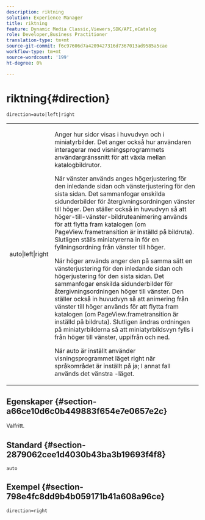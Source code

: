 ```yaml
---
description: riktning
solution: Experience Manager
title: riktning
feature: Dynamic Media Classic,Viewers,SDK/API,eCatalog
role: Developer,Business Practitioner
translation-type: tm+mt
source-git-commit: f6c97606d7a4209427316d7367013ad9585a5cae
workflow-type: tm+mt
source-wordcount: '199'
ht-degree: 0%

---
```



# riktning{#direction}

`direction=auto|left|right`

<table id="table_1D425B7685D448459CD3FE8D683C813C"> 
 <tbody> 
  <tr> 
   <td colname="col1"> <p> <span class="codeph"> auto|left|right  </span> </p> </td> 
   <td colname="col2"> <p>Anger hur sidor visas i huvudvyn och i miniatyrbilder. Det anger också hur användaren interagerar med visningsprogrammets användargränssnitt för att växla mellan katalogbildrutor. </p> <p>När <span class="codeph"> vänster </span> används anges högerjustering för den inledande sidan och vänsterjustering för den sista sidan. Det sammanfogar enskilda sidunderbilder för återgivningsordningen vänster till höger. Den ställer också in huvudvyn så att höger-till-vänster-bildruteanimering används för att flytta fram katalogen (om <span class="codeph"> PageView.frametransition </span> är inställd på bildruta). Slutligen ställs miniatyrerna in för en fyllningsordning från vänster till höger. </p> <p>När <span class="codeph"> höger </span> används anger den på samma sätt en vänsterjustering för den inledande sidan och högerjustering för den sista sidan. Det sammanfogar enskilda sidunderbilder för återgivningsordningen höger till vänster. Den ställer också in huvudvyn så att animering från vänster till höger används för att flytta fram katalogen (om <span class="codeph"> PageView.frametransition </span> är inställd på bildruta). Slutligen ändras ordningen på miniatyrbilderna så att miniatyrbildsvyn fylls i från höger till vänster, uppifrån och ned. </p> <p>När <span class="codeph"> auto </span> är inställt använder visningsprogrammet läget <span class="codeph"> right </span> när språkområdet är inställt på <span class="codeph"> ja; </span>I annat fall används det vänstra <span class="codeph">-läget.</span> </p> </td> 
  </tr> 
 </tbody> 
</table>

## Egenskaper {#section-a66ce10d6c0b449883f654e7e0657e2c}

Valfritt.

## Standard {#section-2879062cee1d4030b43ba3b19693f4f8}

`auto`

## Exempel {#section-798e4fc8dd9b4b059171b41a608a96ce}

`direction=right`
